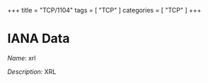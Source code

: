 +++
title = "TCP/1104"
tags = [ "TCP" ]
categories = [ "TCP" ]
+++

# IANA Data

_Name:_ xrl

_Description:_ XRL

